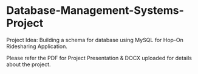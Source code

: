 # Database-Management-Systems-Project

Project Idea:
Building a schema for database using MySQL for Hop-On Ridesharing Application.

Please refer the PDF for Project Presentation & DOCX uploaded for details about the project. 
